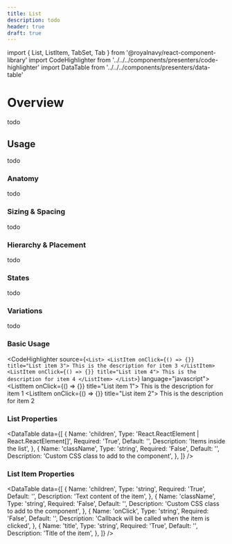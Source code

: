 ```yaml
---
title: List
description: todo
header: true
draft: true
---
```



import { List, ListItem, TabSet, Tab } from '@royalnavy/react-component-library'
import CodeHighlighter from '../../../components/presenters/code-highlighter'
import DataTable from '../../../components/presenters/data-table'

# Overview
todo

## Usage
todo

<TabSet>
<Tab title="Design">

### Anatomy

todo


### Sizing & Spacing
todo

### Hierarchy & Placement
todo

### States

todo

### Variations
todo

</Tab>

<Tab title="Develop">

### Basic Usage
<CodeHighlighter source={`<List>
  <ListItem onClick={() => {}} title="List item 3">
    This is the description for item 3
  </ListItem>
  <ListItem onClick={() => {}} title="List item 4">
    This is the description for item 4
  </ListItem>
</List>`} language="javascript">
<List>
  <ListItem onClick={() => {}} title="List item 1">
    This is the description for item 1
  </ListItem>
  <ListItem onClick={() => {}} title="List item 2">
    This is the description for item 2
  </ListItem>
</List>
</CodeHighlighter>

### List Properties
<DataTable data={[
  {
    Name: 'children',
    Type: 'React.ReactElement<ListItemProps> | React.ReactElement<ListItemProps>[]',
    Required: 'True',
    Default: '',
    Description: 'Items inside the list',
  },
  {
    Name: 'className',
    Type: 'string',
    Required: 'False',
    Default: '',
    Description: 'Custom CSS class to add to the component',
  },
]} />

### List Item Properties
<DataTable data={[
  {
    Name: 'children',
    Type: 'string',
    Required: 'True',
    Default: '',
    Description: 'Text content of the item',
  },
  {
    Name: 'className',
    Type: 'string',
    Required: 'False',
    Default: '',
    Description: 'Custom CSS class to add to the component',
  },
  {
    Name: 'onClick',
    Type: 'string',
    Required: 'False',
    Default: '',
    Description: 'Callback will be called when the item is clicked',
  },
  {
    Name: 'title',
    Type: 'string',
    Required: 'True',
    Default: '',
    Description: 'Title of the item',
  },
]} />

</Tab>
</TabSet>
